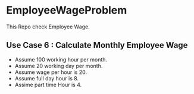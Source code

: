 # EmployeeWageProblem

This Repo check Employee Wage.

## Use Case 6 : Calculate Monthly Employee Wage

- Assume 100 working hour per month.
- Assume 20 working day per month.
- Assume wage per hour is 20.
- Assume full day hour is 8.
- Assime part time Hour is 4.
